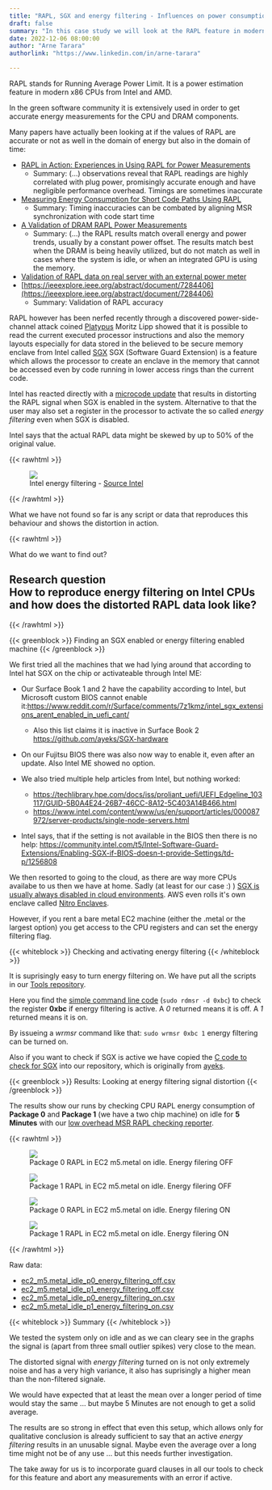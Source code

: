 ```yaml
---
title: "RAPL, SGX and energy filtering - Influences on power consumption"
draft: false
summary: "In this case study we will look at the RAPL feature in modern processors and a security feature that can influence it's accuracy"
date: 2022-12-06 08:00:00
author: "Arne Tarara"
authorlink: "https://www.linkedin.com/in/arne-tarara"

---
```


RAPL stands for Running Average Power Limit. It is a power estimation feature in
modern x86 CPUs from Intel and AMD.

In the green software community it is extensively used in order to get accurate
energy measurements for the CPU and DRAM components.

Many papers have actually been looking at if the values of RAPL are accurate or not
as well in the domain of energy but also in the domain of time:

- [RAPL in Action: Experiences in Using RAPL for Power Measurements](https://dl.acm.org/doi/abs/10.1145/3177754)
    + Summary: (...) observations reveal that RAPL readings are highly correlated with plug power, promisingly accurate enough and have negligible performance overhead. Timings are sometimes inaccurate
- [Measuring Energy Consumption for Short Code Paths Using RAPL](https://dl.acm.org/doi/abs/10.1145/2425248.2425252)
    + Summary: Timing inaccuracies can be combated by aligning MSR synchronization with code start time
- [A Validation of DRAM RAPL Power Measurements](https://dl.acm.org/doi/abs/10.1145/2989081.2989088)
    + Summary: (...) the RAPL results match overall energy and power trends, usually by a constant power offset. The results match best when the DRAM is being heavily utilized, but do not match as well in cases where the system is idle, or when an integrated GPU is using the memory.
- [Validation of RAPL data on real server with an external power meter](https://medium.com/teads-engineering/building-an-aws-ec2-carbon-emissions-dataset-3f0fd76c98ac)
- [https://ieeexplore.ieee.org/abstract/document/7284406](https://ieeexplore.ieee.org/abstract/document/7284406)
    + Summary: Validation of RAPL accuracy

RAPL however has been nerfed recently through a discovered power-side-channel attack
coined [Platypus](https://platypusattack.com/)
Moritz Lipp showed that it is possible to read the current executed processor instructions
and also the memory layouts especially for data stored in the believed to be secure
memory enclave from Intel called [SGX](https://en.wikipedia.org/wiki/Software_Guard_Extensions)
SGX (Software Guard Extension) is a feature which allows the processor to create an
enclave in the memory that cannot be accessed even by code running in lower access
rings than the current code.


Intel has reacted directly with a [microcode update](https://www.intel.com/content/www/us/en/developer/articles/technical/software-security-guidance/advisory-guidance/running-average-power-limit-energy-reporting.html) that results in distorting
the RAPL signal when SGX is enabled in the system.
Alternative to that the user may also set a register in the processor to activate
the so called *energy filtering* even when SGX is disabled.

Intel says that the actual RAPL data might be skewed by up to 50% of the original value.

{{< rawhtml >}}
<figure>
  <img class="ui huge rounded image" src="/img/case-studies/RAPL-energy-filtering-Intel.webp">
  <figcaption>Intel energy filtering - <a href="https://www.intel.cn/content/www/cn/zh/developer/articles/technical/software-security-guidance/advisory-guidance/running-average-power-limit-energy-reporting.html">Source Intel</a></figcaption>
</figure>
{{< /rawhtml >}}


What we have not found so far is any script or data that reproduces this behaviour
and shows the distortion in action.

{{< rawhtml >}}
            </div>
         </div>
    </section><!-- end about -->
    <section class="single-page bg-one">
        <div class="section-one">
            <div class="title-one">What do we want to find out?</div>
            <div class="separator"><div class="line line-1"></div></div>
            <div class="data-content-one">
                <div class="ui segment inverted" id="research-question">
                    <h2 class="ui header">
                        <i class="graduation cap icon"></i>
                        <div class="content">
                            Research question
                            <div class="sub header">How to reproduce energy filtering on Intel CPUs and how does the distorted RAPL data look like?</div>
                        </div>
                    </h2>
                </div>
{{< /rawhtml >}}

{{< greenblock >}}
Finding an SGX enabled or energy filtering enabled machine
{{< /greenblock >}}

We first tried all the machines that we had lying around that according to Intel hat SGX
on the chip or activateable through Intel ME:

- Our Surface Book 1 and 2 have the capability according to Intel, but Microsoft custom BIOS cannot enable it:https://www.reddit.com/r/Surface/comments/7z1kmz/intel_sgx_extensions_arent_enabled_in_uefi_cant/
    + Also this list claims it is inactive in Surface Book 2 https://github.com/ayeks/SGX-hardware
- On our Fujitsu BIOS there was also now way to enable it, even after an update. Also Intel ME showed no option.
- We also tried multiple help articles from Intel, but nothing worked:
    + https://techlibrary.hpe.com/docs/iss/proliant_uefi/UEFI_Edgeline_103117/GUID-5B0A4E24-26B7-46CC-8A12-5C403A14B466.html
    + https://www.intel.com/content/www/us/en/support/articles/000087972/server-products/single-node-servers.html

- Intel says, that if the setting is not available in the BIOS then there is no help: https://community.intel.com/t5/Intel-Software-Guard-Extensions/Enabling-SGX-if-BIOS-doesn-t-provide-Settings/td-p/1256808

We then resorted to going to the cloud, as there are way more CPUs availabe to us
then we have at home.
Sadly (at least for our case :) ) [SGX is usually always disabled in cloud environments](https://tozny.com/blog/secure-computation-cloud-sgx/). AWS even rolls it's own
enclave called [Nitro Enclaves](https://aws.amazon.com/ec2/nitro/nitro-enclaves/).

However, if you rent a bare metal EC2 machine (either the .metal or the largest option)
you get access to the CPU registers and can set the energy filtering flag.

{{< whiteblock >}}
Checking and activating energy filtering
{{< /whiteblock >}}

It is suprisingly easy to turn energy filtering on. We have put all the scripts in our [Tools repository](https://github.com/green-coding-services/tools).

Here you find the [simple command line code](https://github.com/green-coding-services/tools/blob/main/check_energy_filtering_rapl.sh) (`sudo rdmsr -d 0xbc`) to check the register **0xbc** if energy filtering is active.
A *0* returned means it is off. A *1* returned means it is on.

By issueing a *wrmsr* command like that: `sudo wrmsr 0xbc 1` energy filtering can be turned on.

Also if you want to check if SGX is active we have copied the [C code to check for SGX](https://github.com/green-coding-services/tools/blob/main/test-sgx.c)
into our repository, which is originally from [ayeks](https://github.com/green-coding-services/tools/blob/main/test-sgx.c).

{{< greenblock >}}
Results: Looking at energy filtering signal distortion
{{< /greenblock >}}

The results show our runs by checking CPU RAPL energy consumption of **Package 0** and **Package 1** (we have a two chip machine)
on idle for **5 Minutes** with our [low overhead MSR RAPL checking reporter](https://github.com/green-coding-services/green-metrics-tool/tree/main/tools/metric_providers/cpu/energy/RAPL/MSR/system).

{{< rawhtml >}}
<figure>
  <img class="ui huge rounded image" src="/img/case-studies/RAPL-ec2-m5.metal-p0-idle.webp">
  <figcaption>Package 0 RAPL in EC2 m5.metal on idle. Energy filering OFF</a></figcaption>
</figure>
<figure>
  <img class="ui huge rounded image" src="/img/case-studies/RAPL-ec2-m5.metal-p1-idle.webp">
  <figcaption>Package 1 RAPL in EC2 m5.metal on idle. Energy filering OFF</a></figcaption>
</figure>
<figure>
  <img class="ui huge rounded image" src="/img/case-studies/RAPL-ec2-m5.metal-p0-idle-energy-filtering.webp">
  <figcaption>Package 0 RAPL in EC2 m5.metal on idle. Energy filering ON</a></figcaption>
</figure>
<figure>
  <img class="ui huge rounded image" src="/img/case-studies/RAPL-ec2-m5.metal-p1-idle-energy-filtering.webp">
  <figcaption>Package 1 RAPL in EC2 m5.metal on idle. Energy filering ON</a></figcaption>
</figure>
{{< /rawhtml >}}


Raw data:
- [ec2_m5.metal_idle_p0_energy_filtering_off.csv](/files/ec2_m5.metal_idle_p0_energy_filtering_off.csv)
- [ec2_m5.metal_idle_p1_energy_filtering_off.csv](/files/ec2_m5.metal_idle_p1_energy_filtering_off.csv)
- [ec2_m5.metal_idle_p0_energy_filtering_on.csv](/files/ec2_m5.metal_idle_p0_energy_filtering_on.csv)
- [ec2_m5.metal_idle_p1_energy_filtering_on.csv](/files/ec2_m5.metal_idle_p1_energy_filtering_on.csv)


{{< whiteblock >}}
Summary
{{< /whiteblock >}}

We tested the system only on idle and as we can cleary see in the graphs the signal is (apart from three small outlier spikes) very close to the mean.

The distorted signal with *energy filtering* turned on is not only extremely noise and has a very high variance, it also has suprisingly a higher
mean than the non-filtered signale.

We would have expected that at least the mean over a longer period of time would stay the same ... but maybe 5 Minutes are not enough
to get a solid average.

The results are so strong in effect that even this setup, which allows only for qualitative conclusion is already sufficient to say that
an active *energy filtering* results in an unusable signal. Maybe even the average over a long time might not be of any use ... but this
needs further investigation.

The take away for us is to incorporate guard clauses in all our tools to check for this feature and abort any measurements with an error if active.